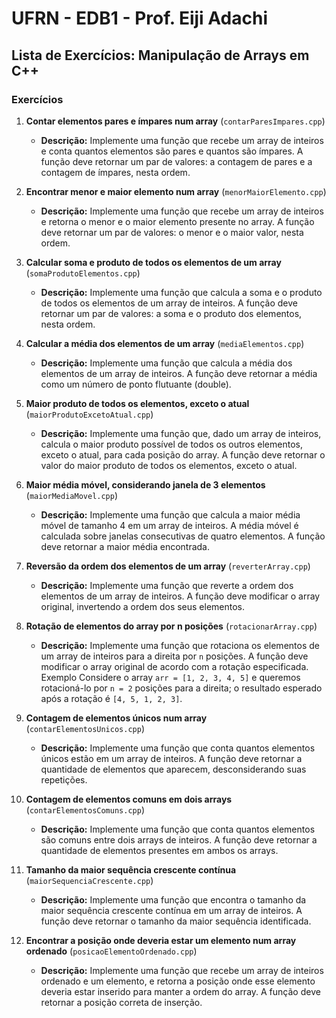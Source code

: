 # UFRN - EDB1 - Prof. Eiji Adachi

## Lista de Exercícios: Manipulação de Arrays em C++

### Exercícios

1. **Contar elementos pares e ímpares num array** (`contarParesImpares.cpp`)
   - **Descrição:** Implemente uma função que recebe um array de inteiros e conta quantos elementos são pares e quantos são ímpares. A função deve retornar um par de valores: a contagem de pares e a contagem de ímpares, nesta ordem.

2. **Encontrar menor e maior elemento num array** (`menorMaiorElemento.cpp`)
   - **Descrição:** Implemente uma função que recebe um array de inteiros e retorna o menor e o maior elemento presente no array. A função deve retornar um par de valores: o menor e o maior valor, nesta ordem.

3. **Calcular soma e produto de todos os elementos de um array** (`somaProdutoElementos.cpp`)
   - **Descrição:** Implemente uma função que calcula a soma e o produto de todos os elementos de um array de inteiros. A função deve retornar um par de valores: a soma e o produto dos elementos, nesta ordem.

4. **Calcular a média dos elementos de um array** (`mediaElementos.cpp`)
   - **Descrição:** Implemente uma função que calcula a média dos elementos de um array de inteiros. A função deve retornar a média como um número de ponto flutuante (double).

5. **Maior produto de todos os elementos, exceto o atual** (`maiorProdutoExcetoAtual.cpp`)
   - **Descrição:** Implemente uma função que, dado um array de inteiros, calcula o maior produto possível de todos os outros elementos, exceto o atual, para cada posição do array. A função deve retornar o valor do maior produto de todos os elementos, exceto o atual.

6. **Maior média móvel, considerando janela de 3 elementos** (`maiorMediaMovel.cpp`)
   - **Descrição:** Implemente uma função que calcula a maior média móvel de tamanho 4 em um array de inteiros. A média móvel é calculada sobre janelas consecutivas de quatro elementos. A função deve retornar a maior média encontrada.

7. **Reversão da ordem dos elementos de um array** (`reverterArray.cpp`)
   - **Descrição:** Implemente uma função que reverte a ordem dos elementos de um array de inteiros. A função deve modificar o array original, invertendo a ordem dos seus elementos.

8. **Rotação de elementos do array por n posições** (`rotacionarArray.cpp`)
   - **Descrição:** Implemente uma função que rotaciona os elementos de um array de inteiros para a direita por `n` posições. A função deve modificar o array original de acordo com a rotação especificada. Exemplo Considere o array `arr = [1, 2, 3, 4, 5]` e queremos rotacioná-lo por `n = 2` posições para a direita; o resultado esperado após a rotação é `[4, 5, 1, 2, 3]`.

9. **Contagem de elementos únicos num array** (`contarElementosUnicos.cpp`)
   - **Descrição:** Implemente uma função que conta quantos elementos únicos estão em um array de inteiros. A função deve retornar a quantidade de elementos que aparecem, desconsiderando suas repetições.

10. **Contagem de elementos comuns em dois arrays** (`contarElementosComuns.cpp`)
    - **Descrição:** Implemente uma função que conta quantos elementos são comuns entre dois arrays de inteiros. A função deve retornar a quantidade de elementos presentes em ambos os arrays.

11. **Tamanho da maior sequência crescente contínua** (`maiorSequenciaCrescente.cpp`)
    - **Descrição:** Implemente uma função que encontra o tamanho da maior sequência crescente contínua em um array de inteiros. A função deve retornar o tamanho da maior sequência identificada.

12. **Encontrar a posição onde deveria estar um elemento num array ordenado** (`posicaoElementoOrdenado.cpp`)
    - **Descrição:** Implemente uma função que recebe um array de inteiros ordenado e um elemento, e retorna a posição onde esse elemento deveria estar inserido para manter a ordem do array. A função deve retornar a posição correta de inserção.
    